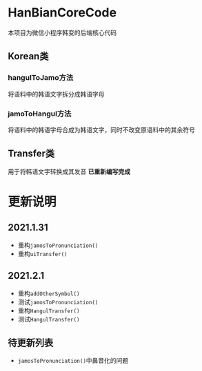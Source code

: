 # HanBianCoreCode
本项目为微信小程序韩变的后端核心代码

## Korean类
### hangulToJamo方法
将语料中的韩语文字拆分成韩语字母
### jamoToHangul方法
将语料中的韩语字母合成为韩语文字，同时不改变原语料中的其余符号

## Transfer类
用于将韩语文字转换成其发音
**已重新编写完成**

# 更新说明
## 2021.1.31
* 重构`jamosToPronunciation()`
* 重构`uiTransfer()`
## 2021.2.1
* 重构`addOtherSymbol()`
* 测试`jamosToPronunciation()`
* 重构`HangulTransfer()`
* 测试`HangulTransfer()`

## 待更新列表
* `jamosToPronunciation()`中鼻音化的问题